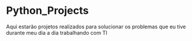 # Python_Projects
Aqui estarão projetos realizados para solucionar os problemas que eu tive durante meu dia a dia trabalhando com TI
